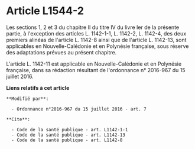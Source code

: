 # Article L1544-2

Les sections 1, 2 et 3 du chapitre II du titre IV du livre Ier de la présente partie, à l'exception des articles L. 1142-1-1,
L. 1142-2, L. 1142-4, des deux premiers alinéas de l'article L. 1142-8 ainsi que de l'article L. 1142-13, sont applicables en
Nouvelle-Calédonie et en Polynésie française, sous réserve des adaptations prévues au présent chapitre.

L'article L. 1142-11 est applicable en Nouvelle-Calédonie et en Polynésie française, dans sa rédaction résultant de
l'ordonnance n° 2016-967 du 15 juillet 2016.

**Liens relatifs à cet article**

	**Modifié par**:

	  - Ordonnance n°2016-967 du 15 juillet 2016 - art. 7

	**Cite**:

	  - Code de la santé publique - art. L1142-1-1
	  - Code de la santé publique - art. L1142-13
	  - Code de la santé publique - art. L1142-8
